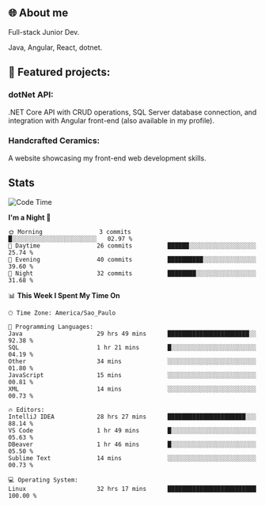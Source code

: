 ## 🌐 About me
Full-stack
Junior Dev. 

Java, Angular, React, dotnet.

## 🔧 Featured projects:
### dotNet API: 
.NET Core API with CRUD operations, SQL Server database connection, and integration with Angular front-end (also available in my profile).
### Handcrafted Ceramics: 
A website showcasing my front-end web development skills.

## Stats

<!--START_SECTION:waka-->
![Code Time](http://img.shields.io/badge/Code%20Time-59%20hrs%201%20min-blue)

**I'm a Night 🦉** 

```text
🌞 Morning                3 commits           █░░░░░░░░░░░░░░░░░░░░░░░░   02.97 % 
🌆 Daytime                26 commits          ██████░░░░░░░░░░░░░░░░░░░   25.74 % 
🌃 Evening                40 commits          ██████████░░░░░░░░░░░░░░░   39.60 % 
🌙 Night                  32 commits          ████████░░░░░░░░░░░░░░░░░   31.68 % 
```


📊 **This Week I Spent My Time On** 

```text
🕑︎ Time Zone: America/Sao_Paulo

💬 Programming Languages: 
Java                     29 hrs 49 mins      ███████████████████████░░   92.38 % 
SQL                      1 hr 21 mins        █░░░░░░░░░░░░░░░░░░░░░░░░   04.19 % 
Other                    34 mins             ░░░░░░░░░░░░░░░░░░░░░░░░░   01.80 % 
JavaScript               15 mins             ░░░░░░░░░░░░░░░░░░░░░░░░░   00.81 % 
XML                      14 mins             ░░░░░░░░░░░░░░░░░░░░░░░░░   00.73 % 

🔥 Editors: 
IntelliJ IDEA            28 hrs 27 mins      ██████████████████████░░░   88.14 % 
VS Code                  1 hr 49 mins        █░░░░░░░░░░░░░░░░░░░░░░░░   05.63 % 
DBeaver                  1 hr 46 mins        █░░░░░░░░░░░░░░░░░░░░░░░░   05.50 % 
Sublime Text             14 mins             ░░░░░░░░░░░░░░░░░░░░░░░░░   00.73 % 

💻 Operating System: 
Linux                    32 hrs 17 mins      █████████████████████████   100.00 % 
```


<!--END_SECTION:waka-->
